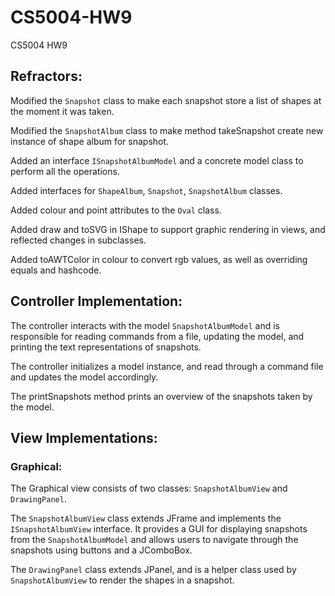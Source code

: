 # CS5004-HW9
CS5004 HW9

## Refractors:

Modified the `Snapshot` class to make each snapshot store a list of shapes at the moment it was taken.

Modified the `SnapshotAlbum` class to make method takeSnapshot create new instance of shape album for snapshot.

Added an interface `ISnapshotAlbumModel` and a concrete model class to perform all the operations.

Added interfaces for `ShapeAlbum`, `Snapshot`, `SnapshotAlbum` classes.

Added colour and point attributes to the `Oval` class.

Added draw and toSVG in IShape to support graphic rendering in views, and reflected changes in subclasses.

Added toAWTColor in colour to convert rgb values, as well as overriding equals and hashcode.

## Controller Implementation:

The controller interacts with the model `SnapshotAlbumModel` and is responsible for reading commands from a file, updating the model, and printing the text representations of snapshots.

The controller initializes a model instance, and read through a command file and updates the model accordingly.

The printSnapshots method prints an overview of the snapshots taken by the model.

## View Implementations:

### Graphical:

The Graphical view consists of two classes: `SnapshotAlbumView` and `DrawingPanel`. 

The `SnapshotAlbumView` class extends JFrame and implements the `ISnapshotAlbumView` interface. It provides a GUI for displaying snapshots from the `SnapshotAlbumModel` and allows users to navigate through the snapshots using buttons and a JComboBox.

The `DrawingPanel` class extends JPanel, and  is a helper class used by `SnapshotAlbumView` to render the shapes in a snapshot.